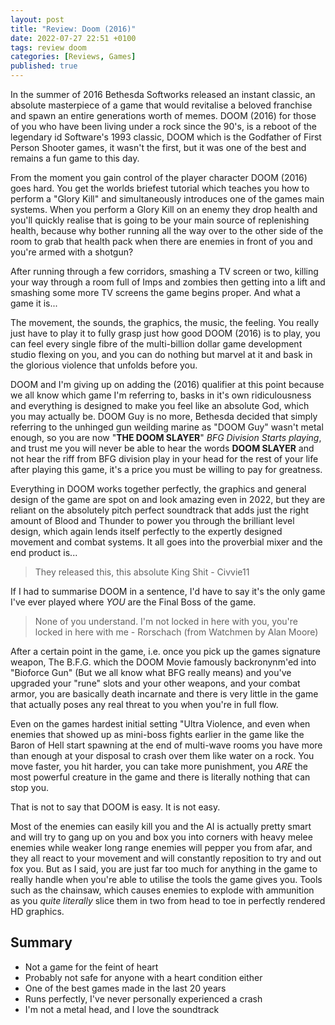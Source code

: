 ```yaml
---
layout: post
title: "Review: Doom (2016)"
date: 2022-07-27 22:51 +0100
tags: review doom
categories: [Reviews, Games]
published: true
---
```


In the summer of 2016 Bethesda Softworks released an instant classic, an absolute masterpiece of a game that would revitalise a beloved franchise and spawn an entire generations worth of memes. DOOM (2016) for those of you who have been living under a rock since the 90's, is a reboot of the legendary id Software's 1993 classic, DOOM which is the Godfather of First Person Shooter games, it wasn't the first, but it was one of the best and remains a fun game to this day.

From the moment you gain control of the player character DOOM (2016) goes hard. You get the worlds briefest tutorial which teaches you how to perform a "Glory Kill" and simultaneously introduces one of the games main systems. When you perform a Glory Kill on an enemy they drop health and you'll quickly realise that is going to be your main source of replenishing health, because why bother running all the way over to the other side of the room to grab that health pack when there are enemies in front of you and you're armed with a shotgun?

After running through a few corridors, smashing a TV screen or two, killing your way through a room full of Imps and zombies then getting into a lift and smashing some more TV screens the game begins proper. And what a game it is...

The movement, the sounds, the graphics, the music, the feeling. You really just have to play it to fully grasp just how good DOOM (2016) is to play, you can feel every single fibre of the multi-billion dollar game development studio flexing on you, and you can do nothing but marvel at it and bask in the glorious violence that unfolds before you.

DOOM and I'm giving up on adding the (2016) qualifier at this point because we all know which game I'm referring to, basks in it's own ridiculousness and everything is designed to make you feel like an absolute God, which you may actually be. DOOM Guy is no more, Bethesda decided that simply referring to the unhinged gun weilding marine as "DOOM Guy" wasn't metal enough, so you are now "**THE DOOM SLAYER**" *BFG Division Starts playing*, and trust me you will never be able to hear the words **DOOM SLAYER** and not hear the riff from BFG division play in your head for the rest of your life after playing this game, it's a price you must be willing to pay for greatness.

Everything in DOOM works together perfectly, the graphics and general design of the game are spot on and look amazing even in 2022, but they are reliant on the absolutely pitch perfect soundtrack that adds just the right amount of Blood and Thunder to power you through the brilliant level design, which again lends itself perfectly to the expertly designed movement and combat systems. It all goes into the proverbial mixer and the end product is... 

> They released this, this absolute King Shit - Civvie11

If I had to summarise DOOM in a sentence, I'd have to say it's the only game I've ever played where *YOU* are the Final Boss of the game.

> None of you understand. I'm not locked in here with you, you're locked in here with me - Rorschach (from Watchmen by Alan Moore)

After a certain point in the game, i.e. once you pick up the games signature weapon, The B.F.G. which the DOOM Movie famously backronynm'ed into "Bioforce Gun" (But we all know what BFG really means) and you've upgraded your "rune" slots and your other weapons, and your combat armor, you are basically death incarnate and there is very little in the game that actually poses any real threat to you when you're in full flow.

Even on the games hardest initial setting "Ultra Violence, and even when enemies that showed up as mini-boss fights earlier in the game like the Baron of Hell start spawning at the end of multi-wave rooms you have more than enough at your disposal to crash over them like water on a rock. You move faster, you hit harder, you can take more punishment, you *ARE* the most powerful creature in the game and there is literally nothing that can stop you.

That is not to say that DOOM is easy. It is not easy.

Most of the enemies can easily kill you and the AI is actually pretty smart and will try to gang up on you and box you into corners with heavy melee enemies while weaker long range enemies will pepper you from afar, and they all react to your movement and will constantly reposition to try and out fox you. But as I said, you are just far too much for anything in the game to really handle when you're able to utilise the tools the game gives you. Tools such as the chainsaw, which causes enemies to explode with ammunition as you *quite literally* slice them in two from head to toe in perfectly rendered HD graphics.

## Summary

- Not a game for the feint of heart
- Probably not safe for anyone with a heart condition either
- One of the best games made in the last 20 years
- Runs perfectly, I've never personally experienced a crash
- I'm not a metal head, and I love the soundtrack
